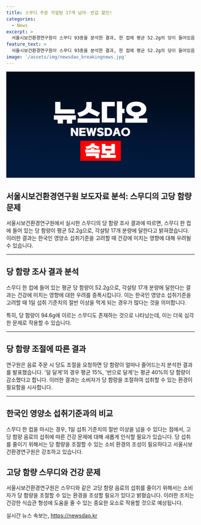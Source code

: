 ```yaml
---
title: 스무디 주문 각설탕 17개 남아‥반값 할인!
categories:
  - News
excerpt: >
  서울시보건환경연구원이 스무디 93종을 분석한 결과, 한 컵에 평균 52.2g의 당이 들어있음을 발표했다. 이는 평균 각설탕 17개 분량에 해당한다. 이로 인해 스무디 한 컵을 마시는 것만으로도 한국인의 1일 섭취 기준치의 절반 이상을 초과할 수 있다는 것을 알려주었다. 또한, 당도를 조절하는 경우 당 함량이 평균 15%부터 40%까지 감소하는 것을 확인하였으며, 이에 대해 소비 환경 개선이 필요하다고 강조하였다.
feature_text: >
  서울시보건환경연구원이 스무디 93종을 분석한 결과, 한 컵에 평균 52.2g의 당이 들어있음을 발표했다. 이는 평균 각설탕 17개 분량에 해당한다. 이로 인해 스무디 한 컵을 마시는 것만으로도 한국인의 1일 섭취 기준치의 절반 이상을 초과할 수 있다는 것을 알려주었다. 또한, 당도를 조절하는 경우 당 함량이 평균 15%부터 40%까지 감소하는 것을 확인하였으며, 이에 대해 소비 환경 개선이 필요하다고 강조하였다.
image: '/assets/img/newsdao_breakingnews.jpg'
---
```


<p><img src="/assets/img/newsdao_breakingnews.jpg" alt="firstkoreanews 속보" /></p>

<h2>서울시보건환경연구원 보도자료 분석: 스무디의 고당 함량 문제</h2>

<p data-ke-size="size16">서울시보건환경연구원에서 실시한 스무디의 당 함량 조사 결과에 따르면, 스무디 한 컵에 들어 있는 당 함량이 평균 52.2g으로, 각설탕 17개 분량에 달한다고 밝혀졌습니다. 이러한 결과는 한국인 영양소 섭취기준을 고려할 때 건강에 미치는 영향에 대해 우려될 수 있습니다.</p>

<hr>

<h2 data-ke-size="size26">당 함량 조사 결과 분석</h2>

<p data-ke-size="size16">스무디 한 컵에 들어 있는 평균 당 함량이 52.2g으로, 각설탕 17개 분량에 달한다는 결과는 건강에 미치는 영향에 대한 우려를 증폭시킵니다. 이는 한국인 영양소 섭취기준을 고려할 때 1일 섭취 기준치의 절반 이상을 먹게 되는 경우가 많다는 것을 의미합니다.</p>

<p data-ke-size="size16">특히, 당 함량이 94.6g에 이르는 스무디도 존재하는 것으로 나타났는데, 이는 더욱 심각한 문제로 작용할 수 있습니다.</p>

<hr>

<h2 data-ke-size="size26">당 함량 조절에 따른 결과</h2>

<p data-ke-size="size16">연구원은 음료 주문 시 당도 조절을 요청하면 당 함량이 얼마나 줄어드는지 분석한 결과를 발표했습니다. '덜 달게'의 경우 평균 15%, '반으로 달게'는 평균 40%의 당 함량이 감소했다고 합니다. 이러한 결과는 소비자가 당 함량을 조절하여 섭취할 수 있는 환경이 필요함을 시사합니다.</p>

<hr>

<h2 data-ke-size="size26">한국인 영양소 섭취기준과의 비교</h2>

<p data-ke-size="size16">스무디 한 컵을 마시는 경우, 1일 섭취 기준치의 절반 이상을 넘을 수 있다는 점에서, 고당 함량 음료의 섭취에 따른 건강 문제에 대해 새롭게 인식할 필요가 있습니다. 당 섭취를 줄이기 위해서는 당 함량을 조절할 수 있는 소비 환경의 조성이 필요하다고 서울시보건환경연구원은 강조하고 있습니다.</p>

<h2 data-ke-size="size26">고당 함량 스무디와 건강 문제</h2>

<p data-ke-size="size16">서울시보건환경연구원은 스무디와 같은 고당 함량 음료의 섭취를 줄이기 위해서는 소비자가 당 함량을 조절할 수 있는 환경을 조성할 필요가 있다고 밝혔습니다. 이러한 조치는 건강한 식습관 형성에 도움을 줄 수 있는 중요한 요소로 작용할 것으로 예상됩니다.</p>
실시간 뉴스 속보는, <a href="https://newsdao.kr" rel="dofollow">https://newsdao.kr</a>



